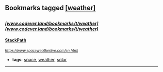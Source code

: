 ## Bookmarks tagged [[weather]](https://www.codever.land/search?q=[weather])

_<sup><sup>[www.codever.land/bookmarks/t/weather](www.codever.land/bookmarks/t/weather)</sup></sup>_
---
#### [StackPath](https://www.spaceweatherlive.com/en.html)
_<sup>https://www.spaceweatherlive.com/en.html</sup>_

* **tags**: [space](../tagged/space.md), [weather](../tagged/weather.md), [solar](../tagged/solar.md)
---
